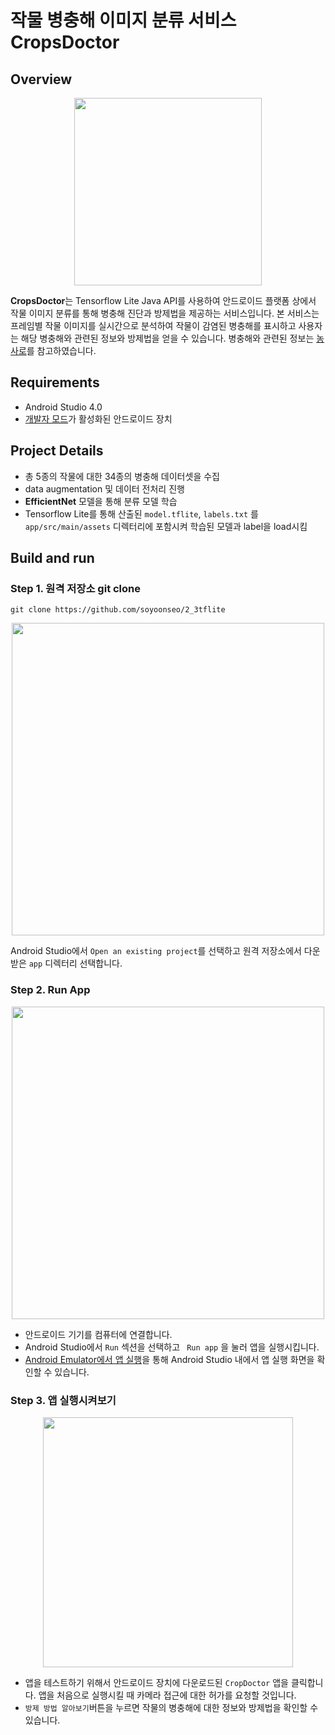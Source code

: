 # 작물 병충해 이미지 분류 서비스 CropsDoctor

## Overview
<p align="center"><img src="https://ifh.cc/g/DYgWPS.png" height="300px"></img></p>


**CropsDoctor**는 Tensorflow Lite Java API를 사용하여 안드로이드 플랫폼 상에서 
작물 이미지 분류를 통해 병충해 진단과 방제법을 제공하는 서비스입니다. 
본 서비스는 프레임별 작물 이미지를 실시간으로 분석하여 작물이 감염된 병충해를 표시하고 사용자는 해당 병충해와 관련된 정보와 방제법을 얻을 수 있습니다. 
병충해와 관련된 정보는 [농사로](http://t2m.kr/pV4Xv)를 참고하였습니다. 

## Requirements

-   Android Studio 4.0
- [개발자 모드](https://developer.android.com/studio/debug/dev-options?hl=ko)가 활성화된 안드로이드 장치

## Project Details

- 총 5종의 작물에 대한 34종의 병충해 데이터셋을 수집
- data augmentation 및 데이터 전처리 진행
- **EfficientNet** 모델을 통해 분류 모델 학습
- Tensorflow Lite를 통해 산출된 `model.tflite`, `labels.txt` 를 `app/src/main/assets` 디렉터리에 포함시켜  학습된 모델과 label을 load시킴


## Build and run

### Step 1. 원격 저장소 git clone

```
git clone https://github.com/soyoonseo/2_3tflite
```

<p align="center"><img src="https://ifh.cc/g/0UnbcI.jpg" width="500px"></p>

Android Studio에서 `Open an existing project`를 선택하고 원격 저장소에서 다운받은 `app` 디렉터리 선택합니다.


### Step 2. Run App
<p align="center"><img src="https://ifh.cc/g/n74qho.jpg" width="500px"></p>

- 안드로이드 기기를 컴퓨터에 연결합니다. 
- Android Studio에서 `Run` 섹션을 선택하고  ` Run app` 을 눌러 앱을 실행시킵니다. 
- [Android Emulator에서 앱 실행]([https://developer.android.com/studio/run/emulator?hl=ko](https://developer.android.com/studio/run/emulator?hl=ko))을 통해 Android Studio 내에서 앱 실행 화면을 확인할 수 있습니다. 



### Step 3. 앱 실행시켜보기
<p align="center"><img src="https://ifh.cc/g/ya8sXb.jpg" height="400px"></img></p>

- 앱을 테스트하기 위해서 안드로이드 장치에 다운로드된 `CropDoctor` 앱을 클릭합니다. 앱을 처음으로 실행시킬 때 카메라 접근에 대한 허가를 요청할 것입니다. 
- `방제 방법 알아보기`버튼을 누르면 작물의 병충해에 대한 정보와 방제법을 확인할 수 있습니다. 
